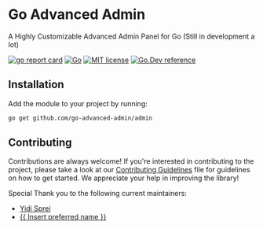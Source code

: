 # Go Advanced Admin

A Highly Customizable Advanced Admin Panel for Go (Still in development a lot)

[![go report card](https://goreportcard.com/badge/github.com/go-advanced-admin/admin "go report card")](https://goreportcard.com/report/github.com/go-advanced-admin/admin)
[![Go](https://github.com/go-advanced-admin/admin/actions/workflows/tests.yml/badge.svg)](https://github.com/go-advanced-admin/admin/actions/workflows/tests.yml)
[![MIT license](https://img.shields.io/badge/license-MIT-brightgreen.svg)](https://opensource.org/licenses/MIT)
[![Go.Dev reference](https://img.shields.io/badge/go.dev-reference-blue?logo=go&logoColor=white)](https://pkg.go.dev/github.com/go-advanced-admin/admin?tab=doc)

## Installation

Add the module to your project by running:

```sh
go get github.com/go-advanced-admin/admin
```

## Contributing
Contributions are always welcome! If you're interested in contributing to the project, please take a look at our [Contributing Guidelines](CONTRIBUTING.md) file for guidelines on how to get started. We appreciate your help in improving the library!

Special Thank you to the following current maintainers:
- [Yidi Sprei](https://github.com/YidiDev)
- [{{ Insert preferred name }}](https://github.com/coal-rock)